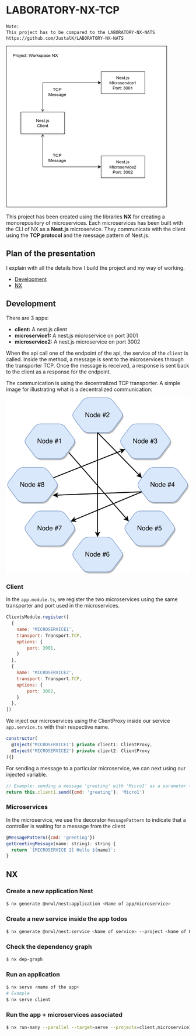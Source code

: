 # LABORATORY-NX-TCP

```
Note:
This project has to be compared to the LABORATORY-NX-NATS
https://github.com/JustalK/LABORATORY-NX-NATS
```

![Alt text](Documentation/Graph.png?raw=true "Graph NX")


This project has been created using the libraries **NX** for creating a monorepository of microservices. Each microservices has been built with the CLI of NX as a **Nest.js** microservice. They communicate with the client using the **TCP protocol** and the message pattern of Nest.js.

## Plan of the presentation

I explain with all the details how I build the project and my way of working.

- [Development](#development)
- [NX](#NX)

## Development

There are 3 apps:

- **client:** A nest.js client
- **microservice1:** A nest.js microservice on port 3001
- **microservice2:** A nest.js microservice on port 3002

When the api call one of the endpoint of the api, the service of the `client` is called. Inside the method, a message is sent to the microservices through the transporter TCP. Once the message is received, a response is sent back to the client as a response for the endpoint.

The communication is using the decentralized TCP transporter. A simple image for illustrating what is a decentralized communication:

![Alt text](Documentation/Decentralized.svg?raw=true "Decentralized TCP")

### Client

In the `app.module.ts`, we register the two microservices using the same transporter and port used in the microservices.

```js
ClientsModule.register([
  {
    name: 'MICROSERVICE1',
    transport: Transport.TCP,
    options: {
        port: 3001,
    }
  },
  {
    name: 'MICROSERVICE2',
    transport: Transport.TCP,
    options: {
        port: 3002,
    }
  },
])
```

We inject our microservices using the ClientProxy inside our service `app.service.ts` with their respective name.

```js
constructor(
  @Inject('MICROSERVICE1') private client1: ClientProxy,
  @Inject('MICROSERVICE2') private client2: ClientProxy
){}
```

For sending a message to a particular microservice, we can next using our injected variable.

```js
// Example: sending a message 'greeting' with 'Micro1' as a parameter to microservice1
return this.client1.send({cmd: 'greeting'}, 'Micro1')
```

### Microservices

In the microservice, we use the decorator `MessagePattern` to indicate that a controller is waiting for a message from the client

```js
@MessagePattern({cmd: 'greeting'})
getGreetingMessage(name: string): string {
  return `[MICROSERVICE 1] Hello ${name}`;
}
```

## NX

### Create a new application Nest

```bash
$ nx generate @nrwl/nest:application <Name of app/microservice>
```

### Create a new service inside the app todos

```bash
$ nx generate @nrwl/nest:service <Name of service> --project <Name of Project> --directory app
```

### Check the dependency graph

```bash
$ nx dep-graph
```

### Run an application

```bash
$ nx serve <name of the app>
# Example
$ nx serve client
```

### Run the app + microservices associated

```bash
$ nx run-many --parallel --target=serve --projects=client,microservice1,microservice2
```
